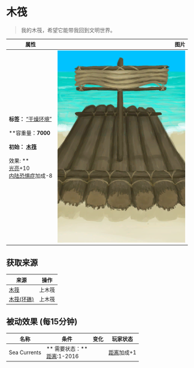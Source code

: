 # 木筏  
> 我的木筏，希望它能带我回到文明世界。  
  
  属性  |   图片   
 ----  |  ----:   
 **标签：**	[“干燥环境”](tag_EnvDry.md)<br><br>**容重量：**7000<br><br>**初始：**	[木筏](Raft.md)<br><br>** 效果: **<br>[光亮](Light.md)+10<br>[内陆恐惧症](LandSickness.md)加成-8  |  ![](Sprite/Raft.png)   
  
## 获取来源  
来源  |  操作  
----  |  ----  
[木筏](RaftEntrance.md)  |  上木筏  
[木筏(环礁)](RaftEntranceAtoll.md)  |  上木筏  
## 被动效果 (每15分钟)  
名称  |  条件  |  变化  |  玩家状态  
----  |  ----  |  ----  |  ----  
Sea Currents  |  ** 需要状态：**<br>[距离](Distance.md):1-2016  |    |  [距离](Distance.md)加成+1  
